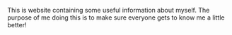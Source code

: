 This is website containing some useful information about myself. The purpose of me doing this is to make sure everyone gets to know me a little better!
